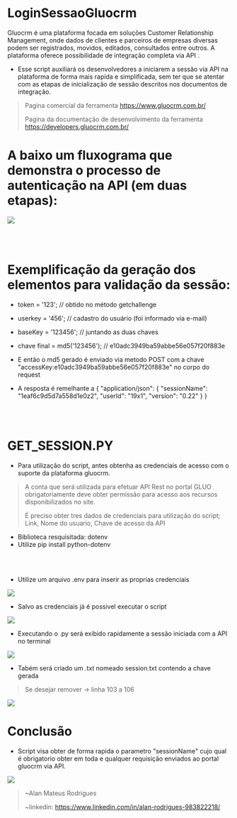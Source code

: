 # LoginSessaoGluocrm
Gluocrm é uma plataforma focada em soluções Customer Relationship Management, onde dados de clientes e parceiros de empresas diversas podem ser registrados, movidos, editados, consultados entre outros. A plataforma oferece possibilidade de integração completa via API . 

- Esse script auxiliará os desenvolvedores a iniciarem a sessão via API na plataforma de forma mais rapida e simplificada, sem ter que se atentar com as etapas de inicialização de sessão descritos nos documentos de integração.

> Pagina comercial da ferramenta https://www.gluocrm.com.br/
> 
> Pagina da documentação de desenvolvimento da ferramenta https://developers.gluocrm.com.br/
>

# A baixo um fluxograma que demonstra o processo de autenticação na API (em duas etapas):
<img src="https://imgur.com/Oio8Sc0.png" />

<br><br/>

# Exemplificação da geração dos elementos para validação da sessão:

- token = '123'; // obtido no método getchallenge
- userkey = '456'; // cadastro do usuário (foi informado via e-mail)
- baseKey = '123456'; // juntando as duas chaves
- chave final = md5('123456'); // e10adc3949ba59abbe56e057f20f883e

- E então o md5 gerado é enviado via metodo POST com a chave "accessKey:e10adc3949ba59abbe56e057f20f883e" no corpo do request 


-  A resposta é remelhante a {
  "application/json": {
    "sessionName": "1eaf6c9d5d7a558d1e0z2",
    "userId": "19x1",
    "version": "0.22"
  }
}

<br><br/>

# GET_SESSION.PY

- Para utilização do script, antes obtenha as credenciais de acesso com o suporte da plataforma gluocrm.
> A conta que será utilizada para efetuar API Rest no portal GLUO obrigatoriamente deve obter permissão para acesso aos recursos disponibilizados no site.
> 
> É preciso obter tres dados de credenciais para utilização do script; Link, Nome do usuario, Chave de acesso da API
> 

- Biblioteca resquisitada: dotenv 
- Utilize pip install python-dotenv 

<br><br/>
- Utilize um arquivo .env para inserir as proprias credenciais

<img src="https://imgur.com/tz0iznu.png" />

- Salvo as credenciais já é possivel executar o script 

<img src="https://imgur.com/SEkdKmZ.png" />

- Executando o .py será exibido rapidamente a sessão iniciada com a API no terminal

<img src="https://imgur.com/TW3EkB9.png" />
  
- Tabém será criado um .txt nomeado session.txt contendo a chave gerada
> Se desejar remover -> linha 103 a 106

<img src="https://imgur.com/vJOcCFS.png" />

# Conclusão

- Script visa obter de forma rapida o parametro "sessionName" cujo qual é obrigatorio obter em toda e qualquer requisição enviados ao portal gluocrm via API.

<img src="https://imgur.com/pGnqjnh.png" />

> ~Alan Mateus Rodrigues
> 
> ~linkedin: https://www.linkedin.com/in/alan-rodrigues-983822218/
